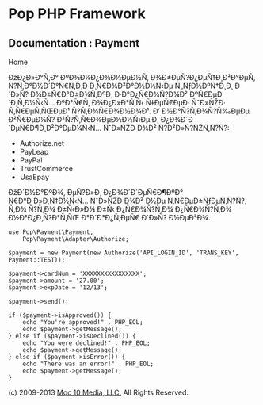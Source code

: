 Pop PHP Framework
=================

Documentation : Payment
-----------------------

Home

ÐžÐ¿Ð»Ð°Ñ‚Ð° ÐºÐ¾Ð¼Ð¿Ð¾Ð½ÐµÐ½Ñ‚ Ð¾Ð±ÐµÑ?Ð¿ÐµÑ‡Ð¸Ð²Ð°ÐµÑ‚
Ñ?Ñ‚Ð°Ð½Ð´Ð°Ñ€Ñ‚Ð¸Ð·Ð¸Ñ€Ð¾Ð²Ð°Ð½Ð½Ñ‹Ðµ Ñ„ÑƒÐ½ÐºÑ†Ð¸Ð¸ Ð´Ð»Ñ?
Ð¾Ð±Ñ€Ð°Ð±Ð¾Ñ‚ÐºÐ¸ Ð·Ð°Ð¿Ñ€Ð¾Ñ?Ð¾Ð² ÐºÑ€ÐµÐ´Ð¸Ñ‚Ð½Ñ‹Ñ… ÐºÐ°Ñ€Ñ‚
Ð¾Ð¿Ð»Ð°Ñ‚Ñ‹ Ñ‡ÐµÑ€ÐµÐ· ÑˆÐ»ÑŽÐ· Ñ‚Ñ€ÐµÑ‚ÑŒÐµÐ¹ Ñ?Ñ‚Ð¾Ñ€Ð¾Ð½Ð¾Ð¹. Ð’
Ð½Ð°Ñ?Ñ‚Ð¾Ñ?Ñ‰ÐµÐµ Ð²Ñ€ÐµÐ¼Ñ? Ð²Ñ?Ñ‚Ñ€Ð¾ÐµÐ½Ð½Ñ‹Ðµ Ð¸
Ð¿Ð¾Ð´Ð´ÐµÑ€Ð¶Ð¸Ð²Ð°ÐµÐ¼Ñ‹Ñ… ÑˆÐ»ÑŽÐ·Ð¾Ð² Ñ?Ð²Ð»Ñ?ÑŽÑ‚Ñ?Ñ?:

-   Authorize.net
-   PayLeap
-   PayPal
-   TrustCommerce
-   UsaEpay

ÐžÐ´Ð½Ð°ÐºÐ¾, ÐµÑ?Ð»Ð¸ Ð¿Ð¾Ð´Ð´ÐµÑ€Ð¶ÐºÐ° Ñ€Ð°Ð·Ð»Ð¸Ñ‡Ð½Ñ‹Ñ…
ÑˆÐ»ÑŽÐ·Ð¾Ð² Ð½Ðµ Ñ‚Ñ€ÐµÐ±ÑƒÐµÑ‚Ñ?Ñ?, Ñ‚Ð¾ Ñ?Ñ‚Ð¾ Ð±Ñ‹Ð»Ð¾ Ð±Ñ‹
Ð¿Ñ€Ð¾Ñ?Ñ‚Ð¾ Ð¿Ñ€Ð¾Ñ?Ñ‚Ð¾ Ð½Ð°Ð¿Ð¸Ñ?Ð°Ñ‚ÑŒ Ð°Ð´Ð°Ð¿Ñ‚ÐµÑ€ Ð´Ð»Ñ?
Ð½ÐµÐ³Ð¾.

    use Pop\Payment\Payment,
        Pop\Payment\Adapter\Authorize;

    $payment = new Payment(new Authorize('API_LOGIN_ID', 'TRANS_KEY', Payment::TEST));

    $payment->cardNum = 'XXXXXXXXXXXXXXXX';
    $payment->amount = '27.00';
    $payment->expDate = '12/13';

    $payment->send();

    if ($payment->isApproved()) {
        echo "You're approved!" . PHP_EOL;
        echo $payment->getMessage();
    } else if ($payment->isDeclined()) {
        echo "You were declined!" . PHP_EOL;
        echo $payment->getMessage();
    } else if ($payment->isError()) {
        echo "There was an error!" . PHP_EOL;
        echo $payment->getMessage();
    }

\(c) 2009-2013 [Moc 10 Media, LLC.](http://www.moc10media.com) All
Rights Reserved.
